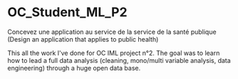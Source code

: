 # OC_Student_ML_P2
Concevez une application au service de la service de la santé publique (Design an application that applies to public health)

This all the work I've done for OC IML project n°2. The goal was to learn how to lead a full data analysis (cleaning, mono/multi variable analysis, data engineering) through a huge open data base. 
